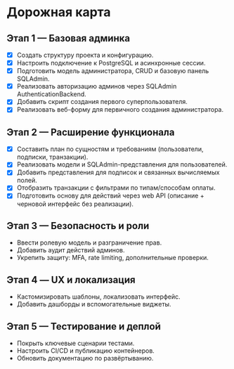 # Дорожная карта

## Этап 1 — Базовая админка

- [x] Создать структуру проекта и конфигурацию.
- [x] Настроить подключение к PostgreSQL и асинхронные сессии.
- [x] Подготовить модель администратора, CRUD и базовую панель SQLAdmin.
- [x] Реализовать авторизацию админов через SQLAdmin AuthenticationBackend.
- [x] Добавить скрипт создания первого суперпользователя.
- [x] Реализовать веб-форму для первичного создания администратора.

## Этап 2 — Расширение функционала

- [x] Составить план по сущностям и требованиям (пользователи, подписки, транзакции).
- [x] Реализовать модели и SQLAdmin-представления для пользователей.
- [x] Добавить представления для подписок и связанных вычисляемых полей.
- [x] Отобразить транзакции с фильтрами по типам/способам оплаты.
- [x] Подготовить основу для действий через web API (описание + черновой интерфейс без реализации).

## Этап 3 — Безопасность и роли

- Ввести ролевую модель и разграничение прав.
- Добавить аудит действий админов.
- Укрепить защиту: MFA, rate limiting, дополнительные проверки.

## Этап 4 — UX и локализация

- Кастомизировать шаблоны, локализовать интерфейс.
- Добавить дашборды и вспомогательные виджеты.

## Этап 5 — Тестирование и деплой

- Покрыть ключевые сценарии тестами.
- Настроить CI/CD и публикацию контейнеров.
- Обновить документацию по развёртыванию.
